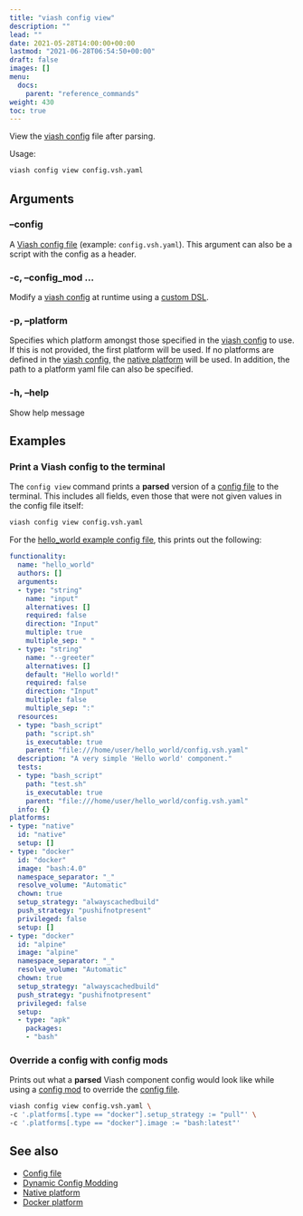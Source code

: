 ```yaml
---
title: "viash config view"
description: ""
lead: ""
date: 2021-05-28T14:00:00+00:00
lastmod: "2021-06-28T06:54:50+00:00"
draft: false
images: []
menu:
  docs:
    parent: "reference_commands"
weight: 430
toc: true
---
```




View the [viash config](/docs/reference_config/config) file after
parsing.

Usage:

``` bash
viash config view config.vsh.yaml
```

## Arguments

### –config

A [Viash config file](/docs/reference_config/config) (example:
`config.vsh.yaml`). This argument can also be a script with the config
as a header.

### -c, –config\_mod <arg>…

Modify a [viash config](/docs/reference_config/config) at runtime using
a [custom DSL](/docs/advanced/config_mods).

### -p, –platform <arg>

Specifies which platform amongst those specified in the [viash
config](/docs/reference_config/config) to use. If this is not provided,
the first platform will be used. If no platforms are defined in the
[viash config](/docs/reference_config/config), the [native
platform](/docs/reference_config/platform-native) will be used. In
addition, the path to a platform yaml file can also be specified.

### -h, –help

Show help message

## Examples

### Print a Viash config to the terminal

The `config view` command prints a **parsed** version of a [config
file](/docs/reference_config/config) to the terminal. This includes all
fields, even those that were not given values in the config file itself:

``` bash
viash config view config.vsh.yaml
```

For the [hello\_world example config
file](/examples/hello_world/config.vsh.yaml), this prints out the
following:

``` yaml
functionality:
  name: "hello_world"
  authors: []
  arguments:
  - type: "string"
    name: "input"
    alternatives: []
    required: false
    direction: "Input"
    multiple: true
    multiple_sep: " "
  - type: "string"
    name: "--greeter"
    alternatives: []
    default: "Hello world!"
    required: false
    direction: "Input"
    multiple: false
    multiple_sep: ":"
  resources:
  - type: "bash_script"
    path: "script.sh"
    is_executable: true
    parent: "file:///home/user/hello_world/config.vsh.yaml"
  description: "A very simple 'Hello world' component."
  tests:
  - type: "bash_script"
    path: "test.sh"
    is_executable: true
    parent: "file:///home/user/hello_world/config.vsh.yaml"
  info: {}
platforms:
- type: "native"
  id: "native"
  setup: []
- type: "docker"
  id: "docker"
  image: "bash:4.0"
  namespace_separator: "_"
  resolve_volume: "Automatic"
  chown: true
  setup_strategy: "alwayscachedbuild"
  push_strategy: "pushifnotpresent"
  privileged: false
  setup: []
- type: "docker"
  id: "alpine"
  image: "alpine"
  namespace_separator: "_"
  resolve_volume: "Automatic"
  chown: true
  setup_strategy: "alwayscachedbuild"
  push_strategy: "pushifnotpresent"
  privileged: false
  setup:
  - type: "apk"
    packages:
    - "bash"
```

### Override a config with config mods

Prints out what a **parsed** Viash component config would look like
while using a [config mod](/docs/advanced/config_mods) to override the
[config file](/docs/reference_config/config).

``` bash
viash config view config.vsh.yaml \
-c '.platforms[.type == "docker"].setup_strategy := "pull"' \
-c '.platforms[.type == "docker"].image := "bash:latest"'
```

## See also

-   [Config file](/docs/reference_config/config)
-   [Dynamic Config Modding](/docs/advanced/config_mods)
-   [Native platform](/docs/reference_config/platform-native)
-   [Docker platform](/docs/reference_config/platform-docker)

